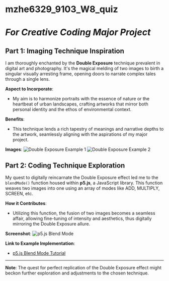 # **mzhe6329_9103_W8_quiz**
# *For Creative Coding Major Project*

## Part 1: Imaging Technique Inspiration

I am thoroughly enchanted by the **Double Exposure** technique prevalent in digital art and photography. It's the magical melding of two images to birth a singular visually arresting frame, opening doors to narrate complex tales through a single lens.

**Aspect to Incorporate**: 
- My aim is to harmonize portraits with the essence of nature or the heartbeat of urban landscapes, crafting artworks that mirror both personal identity and the ethos of environmental context.

**Benefits**:
- This technique lends a rich tapestry of meanings and narrative depths to the artwork, seamlessly aligning with the aspirations of my major project.

**Images**:
![Double Exposure Example 1](double_exposure1.jpg)
![Double Exposure Example 2](double_exposure2.jpg)


## Part 2: Coding Technique Exploration

My quest to digitally reincarnate the Double Exposure effect led me to the `blendMode()` function housed within **p5.js**, a JavaScript library. This function weaves two images into one using an array of modes like ADD, MULTIPLY, SCREEN, etc.

**How it Contributes**:
- Utilizing this function, the fusion of two images becomes a seamless affair, allowing fine-tuning of intensity and aesthetics, thus digitally mirroring the Double Exposure allure.

**Screenshot**:
![p5.js Blend Mode](p5js_blendmode.jpg)

**Link to Example Implementation**:
- [p5.js Blend Mode Tutorial](https://p5js.org/zh-Hans/reference/#/p5/blendMode)

---

**Note**: The quest for perfect replication of the Double Exposure effect might beckon further exploration and adjustments to the chosen technique.
